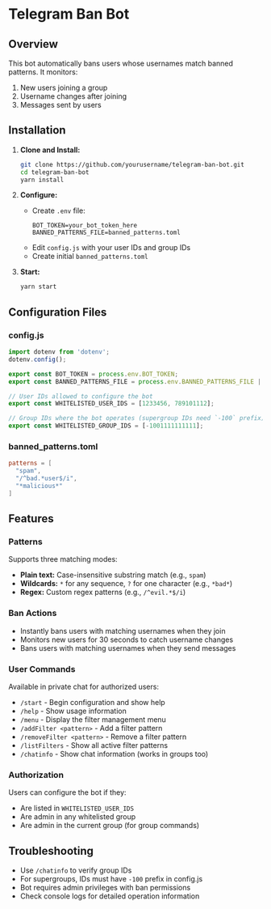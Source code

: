 # Telegram Ban Bot

## Overview

This bot automatically bans users whose usernames match banned patterns. It monitors:
1. New users joining a group
2. Username changes after joining
3. Messages sent by users

## Installation

1. **Clone and Install:**
   ```bash
   git clone https://github.com/yourusername/telegram-ban-bot.git
   cd telegram-ban-bot
   yarn install
   ```

2. **Configure:**
   - Create `.env` file:
     ```
     BOT_TOKEN=your_bot_token_here
     BANNED_PATTERNS_FILE=banned_patterns.toml
     ```
   - Edit `config.js` with your user IDs and group IDs
   - Create initial `banned_patterns.toml`

3. **Start:**
   ```bash
   yarn start
   ```

## Configuration Files

### config.js
```js
import dotenv from 'dotenv';
dotenv.config();

export const BOT_TOKEN = process.env.BOT_TOKEN;
export const BANNED_PATTERNS_FILE = process.env.BANNED_PATTERNS_FILE || 'banned_patterns.toml';

// User IDs allowed to configure the bot
export const WHITELISTED_USER_IDS = [1233456, 789101112];

// Group IDs where the bot operates (supergroup IDs need `-100` prefix)
export const WHITELISTED_GROUP_IDS = [-1001111111111];
```

### banned_patterns.toml
```toml
patterns = [
  "spam",
  "/^bad.*user$/i",
  "*malicious*"
]
```

## Features

### Patterns

Supports three matching modes:
- **Plain text:** Case-insensitive substring match (e.g., `spam`)
- **Wildcards:** `*` for any sequence, `?` for one character (e.g., `*bad*`)
- **Regex:** Custom regex patterns (e.g., `/^evil.*$/i`)

### Ban Actions

- Instantly bans users with matching usernames when they join
- Monitors new users for 30 seconds to catch username changes
- Bans users with matching usernames when they send messages

### User Commands

Available in private chat for authorized users:

- `/start` - Begin configuration and show help
- `/help` - Show usage information
- `/menu` - Display the filter management menu
- `/addFilter <pattern>` - Add a filter pattern
- `/removeFilter <pattern>` - Remove a filter pattern
- `/listFilters` - Show all active filter patterns
- `/chatinfo` - Show chat information (works in groups too)

### Authorization

Users can configure the bot if they:
- Are listed in `WHITELISTED_USER_IDS`
- Are admin in any whitelisted group
- Are admin in the current group (for group commands)

## Troubleshooting

- Use `/chatinfo` to verify group IDs
- For supergroups, IDs must have `-100` prefix in config.js
- Bot requires admin privileges with ban permissions
- Check console logs for detailed operation information
